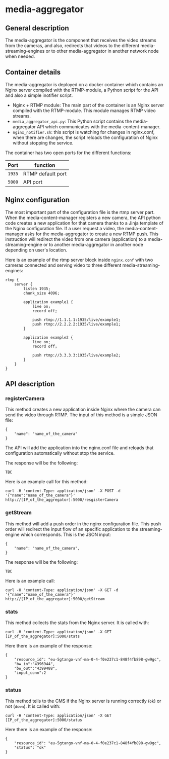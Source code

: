 # media-aggregator
## General description
The media-aggregator is the component that receives the video streams 
from the cameras, and also, redirects that videos to the different 
media-streaming-engines or to other media-aggregator in another network 
node when needed.

## Container details 
The media-aggregator is deployed on a docker container which contains an
Nginx server compiled with the RTMP-module, a Python script for the API 
and also a simple inotifier script. 
* Nginx + RTMP module: The main part of the container is an Nginx server
compiled with the RTMP-module. This module manages RTMP video streams. 
* ```media_aggregator_api.py```: This Python script contains the media-aggregator
API which communicates with the media-content-manager.
* ```nginx_notifier.sh```: this script is watching for changes in nginx.conf, when 
there are changes, the script reloads the configuration of Nginx 
without stopping the service.

The container has two open ports for the different functions: 

| Port | function |
| --- | --- |
| `1935` | RTMP default port |
| `5000` | API port |


## Nginx configuration
The most important part of the configuration file is the rtmp server part. 
When the media-content-manager registers a new camera, the API python code
creates a new application for that camera thanks to a Jinja template of
the Nginx configuration file. If a user request a video, the media-content-manager
asks for the media-aggregator to create a new RTMP push. This instruction 
will redirect the video from one camera (application) to a media-streaming-engine
or to another media-aggregator in another node depending on user's location. 

Here is an example of the rtmp server block inside ```nginx.conf``` with two cameras connected 
and serving video to three different media-streaming-engines:
```
rtmp {
    server {
        listen 1935;
        chunk_size 4096;

        application example1 {
            live on;
            record off;
            
            push rtmp://1.1.1.1:1935/live/example1;
            push rtmp://2.2.2.2:1935/live/example1;
        }
        
        application example2 {
            live on;
            record off;
            
            push rtmp://3.3.3.3:1935/live/example2;
        }
    }
}
```

## API description
### registerCamera
This method creates a new application inside Nginx where the camera can send the video through RTMP. The input of this method is a simple JSON file:

    {
		"name": "name_of_the_camera"
	}

The API will add the application into the nginx.conf file and reloads that configuration automatically without stop the service. 

The response will be the following:

    TBC

Here is an example call for this method:

    curl -H 'content-Type: application/json' -X POST -d '{"name":"name_of_the_camera"}' http://[IP_of_the_aggregator]:5000/resgisterCamera

### getStream
This method will add a push order in the nginx configuration file. This push order will redirect the input flow of an specific application to the streaming-engine which corresponds. This is the JSON input:

    {
		"name": "name_of_the_camera",
	}
    
The response will be the following:

    TBC

Here is an example call:

    curl -H 'content-Type: application/json' -X GET -d '{"name":"name_of_the_camera"}' http://[IP_of_the_aggregator]:5000/getStream

### stats
This method collects the stats from the Nginx server. It is called with:
        
    curl -H 'content-Type: application/json' -X GET [IP_of_the_aggregator]:5000/stats    

Here there is an example of the response:

    {
        "resource_id": "eu-5gtango-vnf-ma-0-4-f0e237c1-848f4fb898-gw9gc",
        "bw_in":"4396944",
        "bw_out":"4399488",
        "input_conn":2
    }

### status
This method tells to the CMS if the Nginx server is running correctly (`ok`) or not (`down`). It is called with:

    curl -H 'content-Type: application/json' -X GET [IP_of_the_aggregator]:5000/status
    
Here there is an example of the response:

    {
        "resource_id": "eu-5gtango-vnf-ma-0-4-f0e237c1-848f4fb898-gw9gc", 
        "status": "ok"
    }

    
